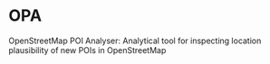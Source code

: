 # OPA
OpenStreetMap POI Analyser: Analytical tool for inspecting location plausibility of new POIs in OpenStreetMap
